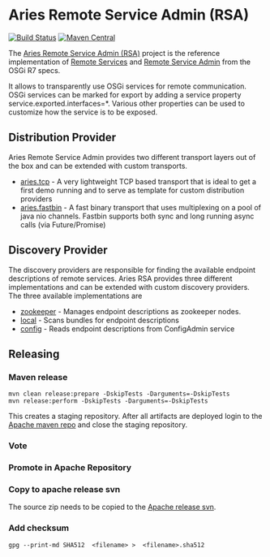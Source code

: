 # Aries Remote Service Admin (RSA)

[![Build Status](https://builds.apache.org/buildStatus/icon?job=Aries-rsa-master)](https://builds.apache.org/job/Aries-rsa-master)
[![Maven Central](https://img.shields.io/maven-central/v/org.apache.aries.rsa/org.apache.aries.rsa.main.svg?label=Maven%20Central)](https://search.maven.org/search?q=g:%22org.apache.aries.rsa%22%20AND%20a:%22org.apache.aries.rsa.main%22)

The [Aries Remote Service Admin (RSA)](http://aries.apache.org/modules/rsa.html) project is the reference implementation of [Remote Services](https://osgi.org/specification/osgi.cmpn/7.0.0/service.remoteservices.html
) and [Remote Service Admin](https://osgi.org/specification/osgi.cmpn/7.0.0/service.remoteserviceadmin.html) from the OSGi R7 specs.

It allows to transparently use OSGi services for remote communication. OSGi services can be marked for export by adding a service property service.exported.interfaces=*. Various other  properties can be used to customize how the service is to be exposed.

## Distribution Provider

Aries Remote Service Admin provides two different transport layers out of the box and can be extended with custom transports.

 * [aries.tcp](provider/tcp/Readme.md) - A very lightweight TCP based transport that is ideal to get a first demo running and to serve as template for custom distribution providers
 * [aries.fastbin](provider/fastbin) - A fast binary transport that uses multiplexing on a pool of java nio channels. Fastbin supports both sync and long running async calls (via Future/Promise)

## Discovery Provider

The discovery providers are responsible for finding the available endpoint descriptions of remote services. Aries RSA provides three different implementations and can be extended with custom discovery providers. The three available implementations are

 * [zookeeper](discovery/zookeeper/Readme.md) - Manages endpoint descriptions as zookeeper nodes.
 * [local](discovery/local/Readme.md) - Scans bundles for endpoint descriptions
 * [config](discovery/config/Readme.md) - Reads endpoint descriptions from ConfigAdmin service

## Releasing

### Maven release

    mvn clean release:prepare -DskipTests -Darguments=-DskipTests
    mvn release:perform -DskipTests -Darguments=-DskipTests

This creates a staging repository. After all artifacts are deployed login to the [Apache maven repo](https://repository.apache.org) and close the staging repository.

### Vote

### Promote in Apache Repository

### Copy to apache release svn

The source zip needs to be copied to the [Apache release svn](https://dist.apache.org/repos/dist/release/aries).

### Add checksum

    gpg --print-md SHA512  <filename> >  <filename>.sha512

